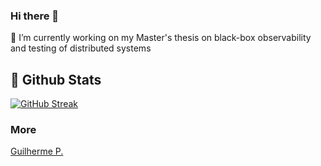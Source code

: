 ### Hi there 👋

🔭 I’m currently working on my Master's thesis on black-box observability and testing of distributed systems

## 🌱 Github Stats

<a href="https://git.io/streak-stats"><img src="https://streak-stats.demolab.com?user=Dredegui&theme=dark" alt="GitHub Streak" /></a>

### More

<div class="badge-base LI-profile-badge" data-locale="pt_PT" data-size="medium" data-theme="dark" data-type="VERTICAL" data-vanity="guilherme-m-pascoal" data-version="v1"><a class="badge-base__link LI-simple-link" href="https://pt.linkedin.com/in/guilherme-m-pascoal?trk=profile-badge">Guilherme P.</a></div>

<meta name="google-site-verification" content="QT5pUHgHaXejNNjOOh0AsNqjuCTmwDF9Fx9sc9Iv7go" />
